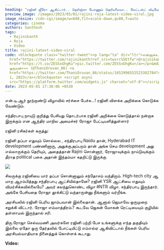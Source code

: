 ```yaml
---
heading: "ரஜினி ஜீரோ ஆகிட்டார்.. தெரிஞ்சா பேசணும் தெரியலையா.. லேட்டஸ்ட் வீடியோ வைரல். "
preview_image: /images/2023/05/01/rajini-roja-latest-video-viral.jpg
image_resize: /cdn-cgi/image/w=640,fit=scale-down,q=80,f=auto
categories: cinema
authors: Santhosh
tags:
  - Rajinikanth
  - Roja
  - Video
title: rajini-latest-video-viral
code: <blockquote class="twitter-tweet"><p lang="ta" dir="ltr">என்னாச்சு..?<a
  href="https://twitter.com/rajinikanth?ref_src=twsrc%5Etfw">@rajinikanth</a> <a
  href="https://t.co/ZESSxGhgKu">pic.twitter.com/ZESSxGhgKu</a></p>&mdash; தனி
  ஒருவன்✈✈✈ (@ThaniOruvan_86) <a
  href="https://twitter.com/ThaniOruvan_86/status/1652996552523382784?ref_src=twsrc%5Etfw">May
  1, 2023</a></blockquote> <script async
  src="https://platform.twitter.com/widgets.js" charset="utf-8"></script>
date: 2023-05-01 17:38:06 +0530
---
```

என்.டி.ஆர் நூற்றாண்டு விழாவில் சர்ச்சை பேச்சு...! ரஜினி விளக்க அறிக்கை கொடுக்க வேண்டும். 

சந்திரபாபு நாயுடு குறித்து பேசியது தொடர்பாக ரஜினி அறிக்கை கொடுத்தால் நன்றாக இருக்கும் என ஆந்திர மாநில அமைச்சர் ரோஜா பேட்டியளித்துள்ளார்

ரஜினி ரசிகர்கள் கருத்து:

ரஜினி தப்பா எதுவும் சொல்லல , சந்திரபாபு Naidu தான், Hyderabad IT development பண்ணினாரு, அதுக்குஅப்பறம் தான் அங்க செம development அது எல்லாருக்கும் தெரியும், அதைத்தான் Rajini சொன்னார், ரோஜாவுக்கும் நாய்டுவுக்கும் தீராத political பகை அதான் இந்தம்மா கதறிட்டு  இருக்கு.

![](/images/2023/05/01/rajini-roja-latest-video-viral-1.jpg)

சிலருக்கு ரஜினியை யார் தப்பா சொன்னாலும் சந்தோசம் வந்திரும்.
High-tech city ஆ மாற ஆரம்பித்தது சந்திரபாபு ஆட்சியில்தானே? ரஜினி YSR ஆட்சியை எதுவும் விமர்சிக்கவில்லையே? அவர் கலந்துகொண்ட விழா #NTR விழா. சந்திரபாபு இருந்தார். அங்கே பேசியதை ரோஜா தூக்கிட்டு வந்தாருன்னு நீங்களும் வர்றீங்க.

அரசியலில் ரஜினி பெரிய ஜாம்பவான் இல்லைதான். ஆனால் ஜெயாவே ஒருமுறை சறுக்கி விட்டார். ரோஜா எம்மாத்திரம்.? கூடவே ஜெகன் மோகன் ரெட்டியையும் குழியில் தள்ளாமல் இருந்தால் சரி.

திரு.ரோஜா செல்வமணி அவர்களே ரஜினி பற்றி பேச உங்களுக்கு எந்த தகுதியும் இல்லை ஏதோ ஒரு தேர்தலில் போட்டியிட்டு எம்எல்ஏ ஆகிவிட்டால் நீங்கள் பெரிய அரசியல்வாதியாக நினைத்துக் கொள்ளக் கூடாது.

**V﻿ideo:**